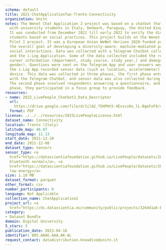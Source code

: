 ```yaml
---
schema: default
title: 2021-ChatApplicationTwo-Trento-Connectivity
organization: Unitn
notes: The Wenet Chat Application 2 project was based on a chatbot that interacted
  with university students in Italy, Denmark, Paraguay, the United Kingdom, and Mongolia.
  It was conducted from December 2021 till early 2022 to verify the diversity among
  students based on social practices. This project builds on the Wenet Chat Application
  Pilot I project. It was a European Union WeNet Horizon 2020-funded project with
  the overall goal of developing a diversity-aware, machine-mediated paradigm for
  social interactions. Data was collected with a Telegram Chatbot called Ask4help
  and the i-Log Application. Some of the data collected included the respondent's
  career information (department, study course, study year,) and demographics (age,
  gender). Questions were sent on the Telegram App and user answers were recorded,
  the i-Log App recorded sensor data (such as location, accelerometer) from the user
  device. This data was collected in three phases, the first phase entailed interacting
  with the Telegram Chatbot, and sensor data was also collected during this phase.
  The second phase involved respondents answering a questionnaire, and in the third
  phase, they participated in a focus group to provide feedback.
resources:
- name: 2022_LivePeople_Chatbot2_Data_Descriptor
  url: 
    https://drive.google.com/file/d/1ilA2_f5HPHt5-4EvscsKo_lL-BgeFoF9/view?usp=sharing
  format: PDF
license: ./../../resources/2023LivePeopleLicense.html
dataset_name: Connectivity
location: Trento (Italy)
latitude_map: 46.07
longitude_map: 11.13
start_date: 2021-12-20
end_date: 2021-12-08
dataset_type: Sensors
sensor_type: <a 
  href="https://datascientiafoundation.github.io/LivePeople/datasets/2021-CH2-Trento-Bluetooth%20Normal%20Event/">
  bluetooth normal</a>, <a 
  href="https://datascientiafoundation.github.io/LivePeople/datasets/2021-CH2-Trento-Bluetooth%20Low%20Energy%20Event/">bluetooth
  low energy</a>
size: 1.10 MB
dataset_format: parquet
other_format: csv
number_participants: 6
language: Not Applicable
collection_name: ChatApplication2
project_url: <a 
  href="https://ds.datascientia.eu/community/public/projects/326441a6-bc15-4393-b8e0-6ea7fcb4452e">https://ds.datascientia.eu/community/public/projects/326441a6-bc15-4393-b8e0-6ea7fcb4452e</a>
category:
- Dataset Bundle
domain: Digital University
5_stars: 3
publication_date: 2023-04-18
identifier: 005.AAAG.AAA.AK-AL
request_contact: datadistribution.knowdive@unitn.it
---
```


